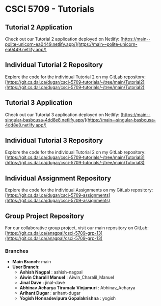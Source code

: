 # CSCI 5709 - Tutorials

## Tutorial 2 Application

Check out our Tutorial 2 application deployed on Netlify:
[https://main--polite-unicorn-ea0449.netlify.app/](https://main--polite-unicorn-ea0449.netlify.app/)

## Individual Tutorial 2 Repository

Explore the code for the individual Tutorial 2 on my GitLab repository:
[https://git.cs.dal.ca/dugar/csci-5709-tutorials/-/tree/main/Tutorial2](https://git.cs.dal.ca/dugar/csci-5709-tutorials/-/tree/main/Tutorial2)

## Tutorial 3 Application

Check out our Tutorial 3 application deployed on Netlify:
[https://main--singular-basbousa-4dd8e8.netlify.app/](https://main--singular-basbousa-4dd8e8.netlify.app/)

## Individual Tutorial 3 Repository

Explore the code for the individual Tutorial 2 on my GitLab repository:
[https://git.cs.dal.ca/dugar/csci-5709-tutorials/-/tree/main/Tutorial3](https://git.cs.dal.ca/dugar/csci-5709-tutorials/-/tree/main/Tutorial3)

## Individual Assignment Repository

Explore the code for the individual Assignments on my GitLab repository:
[https://git.cs.dal.ca/dugar/csci-5709-assignments](https://git.cs.dal.ca/dugar/csci-5709-assignments)

## Group Project Repository

For our collaborative group project, visit our main repository on GitLab:
[https://git.cs.dal.ca/anagpal/csci-5709-grp-13](https://git.cs.dal.ca/anagpal/csci-5709-grp-13)

### Branches

- **Main Branch**: main
- **User Branch**:
    - **Ashish Nagpal** : ashish-nagpal
    - **Aiwin Charalil Manuel** : Aiwin_Charalil_Manuel
    - **Jinal Dave** : jinal-dave
    - **Abhinav Acharya Tirumala Vinjamuri** : Abhinav_Acharya
    - **Arihant Dugar** : arihant-dugar
    - **Yogish Honnadevipura Gopalakrishna** : yogish
